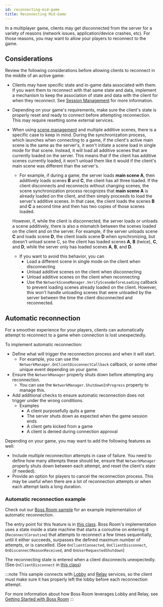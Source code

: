 ```yaml
---
id: reconnecting-mid-game
title: Reconnecting Mid-Game
---
```


In a multiplayer game, clients may get disconnected from the server for a variety of reasons (network issues, application/device crashes, etc). For those reasons, you may want to allow your players to reconnect to the game.

## Considerations

Review the following considerations before allowing clients to reconnect in the middle of an active game:

- Clients may have specific state and in-game data associated with them. If you want them to reconnect with that same state and data, implement a mechanism to keep the association of state and data with the client for when they reconnect. See [Session Management](session-management.md) for more information.
- Depending on your game's requirements, make sure the client's state is properly reset and ready to connect before attempting reconnection. This may require resetting some external services.
- When using [scene management](../basics/scenemanagement/scene-management-overview.md) and multiple additive scenes, there is a specific case to keep in mind. During the synchronization process, which launches when connecting to a game, if the client's active main scene is the same as the server's, it won't initiate a scene load in single mode for that scene. Instead, it will load all additive scenes that are currently loaded on the server. This means that if the client has additive scenes currently loaded, it won't unload them like it would if the client's main scene was different than the server's.
  - For example, if during a game, the server loads **main scene A**, then additively loads scenes **B** and **C**, the client has all three loaded. If the client disconnects and reconnects without changing scenes, the scene synchronization process recognizes that **main scene A** is already loaded on the client, and then simply proceeds to load the server's additive scenes. In that case, the client loads the scenes **B** and **C** a second time and then has two copies of those scenes loaded.

  However, if, while the client is disconnected, the server loads or unloads a scene additively, there is also a mismatch between the scenes loaded on the client and on the server. For example, if the server unloads scene **C** and loads scene **D**, the client loads scene **D** when synchronizing, but doesn't unload scene C, so the client has loaded scenes **A**, **B** (twice), **C**, and **D**, while the server only has loaded scenes **A**, **B**, and **D**.
  - If you want to avoid this behavior, you can
    - Load a different scene in single mode on the client when disconnecting
    - Unload additive scenes on the client when disconnecting
    - Unload additive scenes on the client when reconnecting
    - Use the `NetworkSceneManager.VerifySceneBeforeLoading` callback to prevent loading scenes already loaded on the client. However, this won't handle unloading scenes that were unloaded by the server between the time the client disconnected and reconnected.


## Automatic reconnection

For a smoother experience for your players, clients can automatically attempt to reconnect to a game when connection is lost unexpectedly.

To implement automatic reconnection:
- Define what will trigger the reconnection process and when it will start.
  - For example, you can use the `NetworkManager.OnClientDisconnectCallback` callback, or some other unique event depending on your game.
- Ensure the `NetworkManager` properly shuts down before attempting any reconnection.
  - You can use the `NetworkManager.ShutdownInProgress` property to manage this.
- Add additional checks to ensure automatic reconnection does not trigger under the wrong conditions.
  - Examples
    - A client purposefully quits a game
    - The server shuts down as expected when the game session ends
    - A client gets kicked from a game
    - A client is denied during connection approval

Depending on your game, you may want to add the following features as well:
- Include multiple reconnection attempts in case of failure. You need to define how many attempts these should be, ensure that `NetworkManager` properly shuts down between each attempt, and reset the client's state (if needed).
- Provide an option for players to cancel the reconnection process. This may be useful when there are a lot of reconnection attempts or when each attempt lasts a long duration.

### Automatic reconnection example

Check out our [Boss Room sample](../learn/bossroom/getting-started-boss-room.md) for an example implementation of automatic reconnection.

The entry point for this feature is in [this class](https://github.com/Unity-Technologies/com.unity.multiplayer.samples.coop/blob/v2.0.4/Assets/Scripts/ConnectionManagement/ConnectionState/ClientReconnectingState.cs). Boss Room's implementation uses a state inside a state machine that starts a coroutine on entering it (`ReconnectCoroutine`) that attempts to reconnect a few times sequentially, until it either succeeds, surpasses the defined maximum number of attempts, or is cancelled. (See `OnClientConnected`, `OnClientDisconnect`, `OnDisconnectReasonReceived`, and `OnUserRequestedShutdown`)

The reconnecting state is entered when a client disconnects unexpectedly. (See `OnClientDisconnect` in [this class](https://github.com/Unity-Technologies/com.unity.multiplayer.samples.coop/blob/v2.0.4/Assets/Scripts/ConnectionManagement/ConnectionState/ClientConnectedState.cs))

:::note
This sample connects with [Lobby](https://docs.unity.com/lobby/unity-lobby-service-overview.html) and [Relay](https://docs.unity.com/relay/get-started.html) services, so the client must make sure it has properly left the lobby before each reconnection attempt.

For more information about how Boss Room leverages Lobby and Relay, see [Getting Started with Boss Room](../learn/bossroom/getting-started-boss-room.md#register-the-project-with-unity-gaming-services-ugs)
:::
